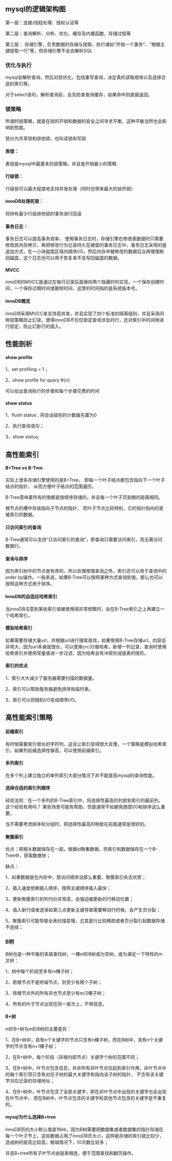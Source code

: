 ## mysql的逻辑架构图

第一层：连接/线程处理、授权认证等

第二层：查询解析、分析、优化、缓存及内置函数、存储过程等

第三层： 存储引擎，负责数据的存储与提取，执行诸如“开始一个事务“、“根据主键提取一行”等，但存储引擎不会去解析SQL

### 优化与执行

mysql会解析查询，然后对其优化，包括重写查询，决定表的读取顺序以及选择合适的索引等。

对于select语句，解析查询前，会先检查查询缓存，如果命中则直接返回。

### 锁策略

所谓的锁策略，就是在锁的开销和数据的安全之间寻求平衡，这种平衡当然也会影响到性能。

锁分为共享锁和排他锁，也叫读锁和写锁

#### 表锁：

表锁是mysql中最基本的锁策略，并且是开销最小的策略

#### 行级锁：

行级锁可以最大程度地支持并发处理（同时也带来最大的锁开销）

#### innoDB处理死锁：

将持有最少行级排他锁的事务进行回滚

#### 事务日志：

事务日志可以提高事务效率， 使用事务日志时，存储引擎在修改表数据时只需要修改其内存拷贝，再把修改行为记录持久在硬盘的事务日志中，事务日志采用的是追加方式，在一小块磁盘区域内顺序I/O，然后内存中被修改的数据后台再慢慢刷回磁盘，这个日志也可以用于恢复来不及写回磁盘的数据。

#### MVCC

innoDB的MVCC是通过在每行记录后面保存两个隐藏的列实现，一个保存创建时间，一个保存过期时间或删除时间，这里的时间指的是系统版本号。

#### innoDB概览

innoDB采用MVCC来支持高并发，并且实现了四个标准的隔离级别，并且采用间隙锁策略防止幻读，使得innoDB不仅仅锁定查询涉及的行，还对索引中的间隙进行锁定，防止幻影行的插入。

## 性能剖析

#### show profile

1、set profiling = 1；

2、show profile for query #{n}

可以给出查询执行的步骤和每个步骤花费的时间

#### show status

1、flush status ; 将会话级别的计数器先置为0

2、执行查询语句；

3、show status;

## 高性能索引

#### B+Tree vs B-Tree

实际上很多存储引擎使用的是B+Tree， 即每一个叶子结点都包含指向下一个叶子结点的指针， 从而方便叶子结点的范围遍历。

B-Tree意味着所有的值都是按顺序存储的，并且每一个叶子页到根的距离相同。

根节点的槽中存放指向子节点的指针， 而叶子节点比较特别，它的指针指向的是被索引的数据。

#### 只访问索引的查询

B-Tree通常可以支持“只访问索引的查询”，即查询只需要访问索引，而无需访问数据行。

#### 查询与排序

因为索引树中的节点是有序的，所以处理按值查询之外，索引还可以用于查询中的order by操作。一般来说，如果B-Tree可以按照某种方式查询到值，那么也可以按照这种方式用于排序。

#### InnoDB的自适应哈希索引

当innoDB注意到某些索引值被使用得非常频繁时，会在B-Tree索引之上再建立一个哈希索引。

#### 模拟哈希索引

如果需要存储大量url，并根据url进行搜索查找，如果使用B-Tree存储url，内容会非常大，因为url本身就很长，可以使用crc32做哈希，新增一列记录，查询时使用哈希索引并使用常量值进一步过滤，因为哈希会有冲突形成链表的情形。

#### 索引的优点

1、索引大大减少了服务器需要扫描的数据量。

2、索引可以帮助服务器避免排序和临时表。

3、索引可以将随机I/O变成顺序I/O。

## 高性能索引策略

#### 前缀索引

有时候需要索引很长的字符列，这会让索引变得很大且慢，一个策略是模拟哈希索引，如果列前缀选择性够高，可以使用前缀索引。

#### 多列索引

在多个列上建立独立的单列索引大部分情况下并不能提高mysql的查询性能。

#### 选择合适的索引列顺序

经验法则：在一个多列的B-Tree索引中，将选择性最高的列放到索引的最前列。这个经验有用吗？ 某些场景可能有帮助，但是通常不如避免随意I/O和排序这么重要。

当不需要考虑排序和分组时，把选择性最高的咧放在前面通常是很好的。

#### 聚簇索引

优点：把相关数据保存在一起，根据id聚集数据，将索引和数据保存在一个B-Tree中，获取数据快；

缺点：

1、如果数据是在内存中，那访问顺序没那么重要，聚簇索引失去优势；

2、插入速度依赖插入顺序，按照主键顺序插入最快；

3、更新聚簇索引的列代价非常高，会强迫被更新的行移动位置；

4、插入新行或者逐渐如第三点更新主键导致需要移动行时候，会产生页分裂；

5、聚簇索引可能导致全表扫描变慢，尤其是行比较稀疏或者页分裂引起数据存储不连续；





### B树

B树也是一种平衡的多路查找树，一棵m阶B树或为空树，或为满足一下特性的m叉树：

1、树中每个阶段至多有m棵子树；

2、若根节点不是终端节点，则至少有两个子树；

3、除根节点外的所有非也节点至少有m/2棵子树；

4、所有的叶子节点出现在同一层次上，不带信息。



#### B+树

m阶B+树与m阶B树的主要差异：

1、在B+树中，具有n个关键字的节点只含有n棵子树，而在B树中，具有n个关键字的节点含有n+1棵子树；

2、在B+树中，每个阶段（非根内部节点）关键字个树的范围不同；

3、在B+树中，叶节点包含信息，并非所有非叶节点仅起到索引作用，非叶节点中的每个索引项只含有对应子树的最大关键字和指向该子树的指针， 不含有该关键字对应记录的存储地址；

4、在B+树中，叶节点包含了全部关键字，即在非叶节点中出现的关键字也会出现在叶节点中， 而在B树中，叶节点包含的关键字和其他节点包含的关键字是不重复的。



#### mysql为什么选择B+tree

innoDB页的大小默认值是16kb，因为B树需要把数据集或者数据集的指针存储在每一个叶子节上，这些数据占用了innoDB页大小，这样能存储的索引就比较少，造成树的层高比较高，极端情况下，IO次数比较多；

并且B+tree所有子叶节点由链表相连，便于范围查找和翻页操作。







































